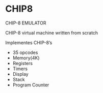 # CHIP8
CHIP-8 EMULATOR

CHIP-8 virtual machine written from scratch


Implementes CHIP-8’s
- 35 opcodes
- Memory(4K)
- Registers
- Timers
- Display
- Stack
- Program Counter

